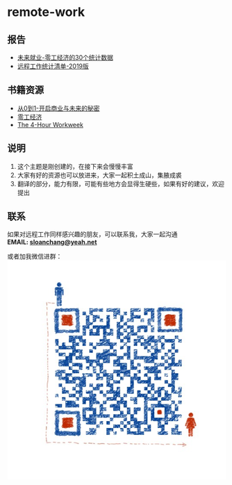 # remote-work

## 报告
* [未来就业-零工经济的30个统计数据](https://github.com/sloan-zhang/remote-work/blob/master/Report/Statistics/%E6%9C%AA%E6%9D%A5%E5%B0%B1%E4%B8%9A-%E9%9B%B6%E5%B7%A5%E7%BB%8F%E6%B5%8E%E7%9A%8430%E4%B8%AA%E7%BB%9F%E8%AE%A1%E6%95%B0%E6%8D%AE.md)
* [远程工作统计清单-2019版](https://github.com/sloan-zhang/remote-work/blob/master/Report/Statistics/%E8%BF%9C%E7%A8%8B%E5%B7%A5%E4%BD%9C%E7%BB%9F%E8%AE%A1%E6%B8%85%E5%8D%95-2019%E7%89%88.md)

## 书籍资源
* [从0到1-开启商业与未来的秘密](https://github.com/sloan-zhang/remote-work/blob/master/doc/%E4%BB%8E0%E5%88%B01-%E5%BC%80%E5%90%AF%E5%95%86%E4%B8%9A%E4%B8%8E%E6%9C%AA%E6%9D%A5%E7%9A%84%E7%A7%98%E5%AF%86.pdf)
* [零工经济](https://github.com/sloan-zhang/remote-work/tree/master/doc/%E9%9B%B6%E5%B7%A5%E7%BB%8F%E6%B5%8E)
* [The 4-Hour Workweek](https://github.com/sloan-zhang/remote-work/blob/master/doc/The%204-Hour%20Workweek.pdf)
## 说明
1. 这个主题是刚创建的，在接下来会慢慢丰富
2. 大家有好的资源也可以放进来，大家一起积土成山，集腋成裘
3. 翻译的部分，能力有限，可能有些地方会显得生硬些，如果有好的建议，欢迎提出
## 联系
如果对远程工作同样感兴趣的朋友，可以联系我，大家一起沟通  
**EMAIL: sloanchang@yeah.net** 

或者加我微信进群：  
![img](https://github.com/sloan-zhang/remote-work/blob/master/img/wx.jpg)
